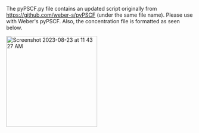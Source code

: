 The pyPSCF.py file contains an updated script originally from https://github.com/weber-s/pyPSCF (under the same file name). Please use with Weber's pyPSCF. Also, the concentration file is formatted as seen below.

<img width="244" alt="Screenshot 2023-08-23 at 11 43 27 AM" src="https://github.com/ianmarroquin/pypscf-pysplit/assets/89706819/e783c83b-ae3c-4904-96df-e0dd93a1e0b4">
